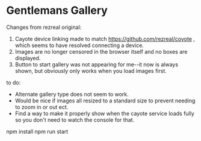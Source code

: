 # Gentlemans Gallery
Changes from rezreal original:
1. Cayote device linking made to match https://github.com/rezreal/coyote , which seems to have resolved connecting a device.
2. Images are no longer censored in the browser itself and no boxes are displayed.
3. Button to start gallery was not appearing for me--it now is always shown, but obviously only works when you load images first.

to do:
- Alternate gallery type does not seem to work.
- Would be nice if images all resized to a standard size to prevent needing to zoom in or out ect.
- Find a way to make it properly show when the cayote service loads fully so you don't need to watch the console for that.

npm install
npm run start
